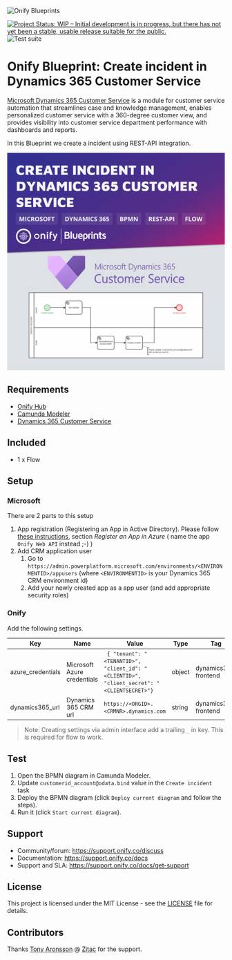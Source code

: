 ![Onify Blueprints](https://files.readme.io/8ba3f14-onify-blueprints-logo.png)

[![Project Status: WIP – Initial development is in progress, but there has not yet been a stable, usable release suitable for the public.](https://www.repostatus.org/badges/latest/wip.svg)](https://www.repostatus.org/#wip)
![Test suite](https://github.com/onify/blueprint-dynamics-365-customer-service-create-incident/workflows/Test%20suite/badge.svg)

# Onify Blueprint: Create incident in Dynamics 365 Customer Service

[Microsoft Dynamics 365 Customer Service](https://dynamics.microsoft.com/customer-service/overview/) is a module for customer service automation that streamlines case and knowledge management, enables personalized customer service with a 360-degree customer view, and provides visibility into customer service department performance with dashboards and reports.

In this Blueprint we create a incident using REST-API integration.

![Onify Blueprint: Create incident in Dynamics 365 Customer Service](blueprint.jpg "Blueprint")

## Requirements

* [Onify Hub](https://github.com/onify/install)
* [Camunda Modeler](https://camunda.com/download/modeler/)
* [Dynamics 365 Customer Service](https://dynamics.microsoft.com/customer-service/overview/)

## Included

* 1 x Flow

## Setup

### Microsoft

There are 2 parts to this setup

1. App registration (Registering an App in Active Directory). Please follow [these instructions](https://d365demystified.com/2022/03/06/setup-postman-to-connect-to-dynamics-365-crm-using-oauth-2-0-azure-app-registration/), section *Register an App in Azure* ( name the app `Onify Web API` instead ;-) )
2. Add CRM application user
   1. Go to `https://admin.powerplatform.microsoft.com/environments/<ENVIRONMENTID>/appusers` (where `<ENVIRONMENTID>` is your Dynamics 365 CRM environment id)
   2. Add your newly created app as a app user (and add appropriate security roles)

### Onify

Add the following settings.

|Key|Name|Value|Type|Tag|Role|
|---|----|-----|----|---|----|
|azure_credentials|Microsoft Azure credentials|``` { "tenant": "<TENANTID>", "client_id": "<CLIENTID>",	"client_secret": "<CLIENTSECRET>"}```|object|dynamics365, frontend|admin|
|dynamics365_url|Dynamics 365 CRM url|`https://<ORGID>.<CRMNR>.dynamics.com`|string|dynamics365, frontend|admin|

> Note: Creating settings via admin interface add a trailing `_` in key. This is required for flow to work.

## Test

1. Open the BPMN diagram in Camunda Modeler.
2. Update `customerid_account@odata.bind` value in the `Create incident` task
3. Deploy the BPMN diagram (click `Deploy current diagram` and follow the steps).
4. Run it (click `Start current diagram`).

## Support

* Community/forum: https://support.onify.co/discuss
* Documentation: https://support.onify.co/docs
* Support and SLA: https://support.onify.co/docs/get-support

## License

This project is licensed under the MIT License - see the [LICENSE](LICENSE) file for details.

## Contributors

Thanks [Tony Aronsson](https://github.com/Aronsson84) @ [Zitac](https://github.com/zitacconsulting) for the support.